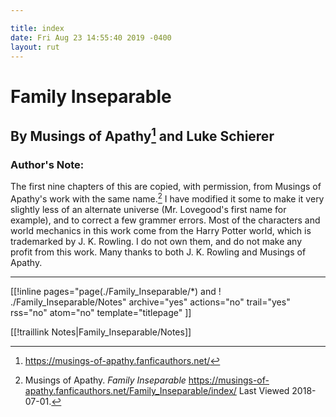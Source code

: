 ```yaml
---

title: index
date: Fri Aug 23 14:55:40 2019 -0400
layout: rut
---
```


# Family Inseparable
## By Musings of Apathy[^20180701-2] and Luke Schierer

### Author's Note:
The first nine chapters of this are copied, with permission, from Musings of Apathy's work with the same name.[^20180701-3]  I have modified it some to make it very slightly less of an alternate universe (Mr. Lovegood's first name for example), and to correct a few grammer errors.  Most of the characters and world mechanics in this work come from the Harry Potter world, which is trademarked by J. K. Rowling.  I do not own them, and do not make any profit from this work.  Many thanks to both J. K. Rowling and Musings of Apathy.  

----

[[!inline pages="page(./Family_Inseparable/*) and ! ./Family_Inseparable/Notes" archive="yes" actions="no" trail="yes" rss="no" atom="no" template="titlepage" ]]

[[!traillink Notes|Family_Inseparable/Notes]]


[^20180701-2]: <https://musings-of-apathy.fanficauthors.net/>

[^20180701-3]: Musings of Apathy.  _Family Inseparable_ <https://musings-of-apathy.fanficauthors.net/Family_Inseparable/index/> Last Viewed 2018-07-01.
